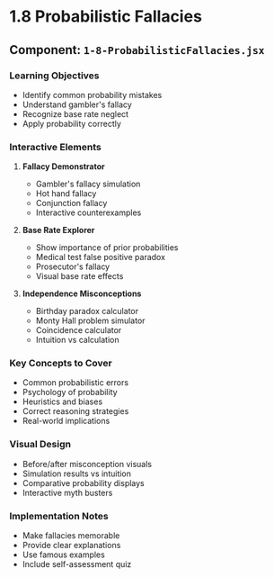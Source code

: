 # 1.8 Probabilistic Fallacies

## Component: `1-8-ProbabilisticFallacies.jsx`

### Learning Objectives
- Identify common probability mistakes
- Understand gambler's fallacy
- Recognize base rate neglect
- Apply probability correctly

### Interactive Elements
1. **Fallacy Demonstrator**
   - Gambler's fallacy simulation
   - Hot hand fallacy
   - Conjunction fallacy
   - Interactive counterexamples

2. **Base Rate Explorer**
   - Show importance of prior probabilities
   - Medical test false positive paradox
   - Prosecutor's fallacy
   - Visual base rate effects

3. **Independence Misconceptions**
   - Birthday paradox calculator
   - Monty Hall problem simulator
   - Coincidence calculator
   - Intuition vs calculation

### Key Concepts to Cover
- Common probabilistic errors
- Psychology of probability
- Heuristics and biases
- Correct reasoning strategies
- Real-world implications

### Visual Design
- Before/after misconception visuals
- Simulation results vs intuition
- Comparative probability displays
- Interactive myth busters

### Implementation Notes
- Make fallacies memorable
- Provide clear explanations
- Use famous examples
- Include self-assessment quiz